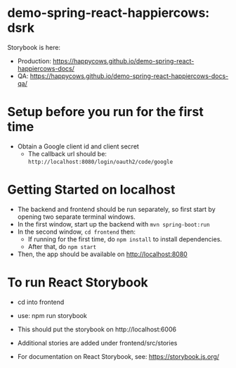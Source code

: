 # demo-spring-react-happiercows: dsrk

Storybook is here:
* Production: <https://happycows.github.io/demo-spring-react-happiercows-docs/>
* QA:  <https://happycows.github.io/demo-spring-react-happiercows-docs-qa/>

# Setup before you run for the first time

* Obtain a Google client id and client secret
  - The callback url should be: `http://localhost:8080/login/oauth2/code/google`


# Getting Started on localhost

* The backend and frontend should be run separately, so first start by opening two separate terminal windows.
* In the first window, start up the backend with `mvn spring-boot:run`
* In the second window, `cd frontend` then:
  - If running for the first time, do `npm install` to install dependencies.
  - After that, do `npm start`
* Then, the app should be available on <http://localhost:8080>

# To run React Storybook

* cd into frontend
* use: npm run storybook
* This should put the storybook on http://localhost:6006
* Additional stories are added under frontend/src/stories

* For documentation on React Storybook, see: https://storybook.js.org/
